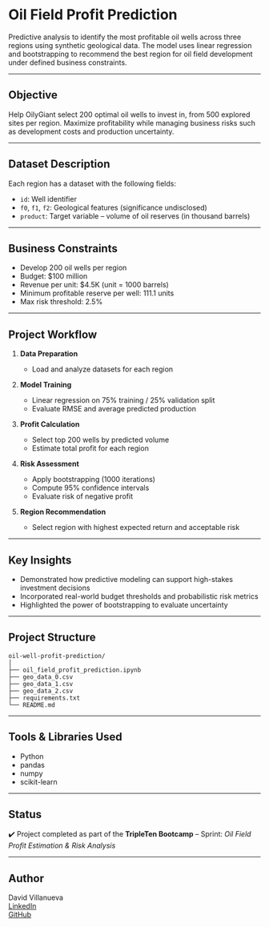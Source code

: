 #  Oil Field Profit Prediction

Predictive analysis to identify the most profitable oil wells across three regions using synthetic geological data. The model uses linear regression and bootstrapping to recommend the best region for oil field development under defined business constraints.

---

##  Objective

Help OilyGiant select 200 optimal oil wells to invest in, from 500 explored sites per region. Maximize profitability while managing business risks such as development costs and production uncertainty.

---

##  Dataset Description

Each region has a dataset with the following fields:

- `id`: Well identifier
- `f0`, `f1`, `f2`: Geological features (significance undisclosed)
- `product`: Target variable – volume of oil reserves (in thousand barrels)

---

##  Business Constraints

- Develop 200 oil wells per region
- Budget: $100 million
- Revenue per unit: $4.5K (unit = 1000 barrels)
- Minimum profitable reserve per well: 111.1 units
- Max risk threshold: 2.5%

---

##  Project Workflow

1. **Data Preparation**
   - Load and analyze datasets for each region

2. **Model Training**
   - Linear regression on 75% training / 25% validation split
   - Evaluate RMSE and average predicted production

3. **Profit Calculation**
   - Select top 200 wells by predicted volume
   - Estimate total profit for each region

4. **Risk Assessment**
   - Apply bootstrapping (1000 iterations)
   - Compute 95% confidence intervals
   - Evaluate risk of negative profit

5. **Region Recommendation**
   - Select region with highest expected return and acceptable risk

---

##  Key Insights

- Demonstrated how predictive modeling can support high-stakes investment decisions
- Incorporated real-world budget thresholds and probabilistic risk metrics
- Highlighted the power of bootstrapping to evaluate uncertainty

---

##  Project Structure

```
oil-well-profit-prediction/
│
├── oil_field_profit_prediction.ipynb
├── geo_data_0.csv
├── geo_data_1.csv
├── geo_data_2.csv
├── requirements.txt
└── README.md
```

---

##  Tools & Libraries Used

- Python
- pandas
- numpy
- scikit-learn

---

##  Status

✔️ Project completed as part of the **TripleTen Bootcamp** – Sprint: *Oil Field Profit Estimation & Risk Analysis*

---

##  Author

David Villanueva  
[LinkedIn](https://www.linkedin.com/in/david-villanueva-59659727)  
[GitHub](https://github.com/lolapaul)
